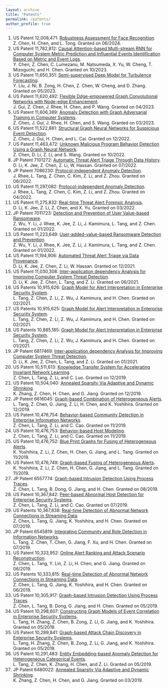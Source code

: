 ```yaml
---
layout: archive
title: "Patents"
permalink: /patents/
author_profile: true
---
```


1. US Patent 12,008,471: [Robustness Assessment for Face Recognition](https://patents.google.com/patent/US12008471B2/en?oq=12%2c008%2c471). <br> Z. Chen, H. Chen, and L. Tong. Granted on 06/2024.
2. US Patent 11,782,812: [Causal Attention-based Multi-stream RNN for Computer System Metric Prediction and Influential Events Identification Based on Metric and Event Logs](https://patents.google.com/patent/US11782812B2/en?oq=11%2c782%2c812). <br> Y. Chen, Z. Chen, C. Lumezanu, M. Natsumeda, X. Yu, W. Cheng, T. Mizoguchi, and H. Chen. Granted on 10/2023.
3. US Patent 11,650,351: [Semi-supervised Deep Model for Turbulence Forecasting](https://patents.google.com/patent/US11650351B2/en?oq=11%2c650%2c351). <br> Y. Liu, J. Ni, B. Zong, H. Chen, Z. Chen, W. Cheng, and D. Zhang. Granted on 05/2023.
4. US Patent 11,620,492: [Flexible Ddge-empowered Graph Convolutional Networks with Node-edge Enhancement](https://patents.google.com/patent/US11620492B2/en?oq=11%2c620%2c492). <br> J. Gui, Z. Chen, J. Rhee, H. Chen, and P. Wang. Granted on 04/2023.
5. US Patent 11,606,389: [Anomaly Detection with Graph Adversarial Training in Computer Systems](https://patents.google.com/patent/US11606389B2/en?oq=11%2c606%2c389). <br> Z. Chen, J. Gui, J. Rhee, H. Chen, and S. Wang. Granted on 03/2023.
6. US Patent 11,522,881: [Structural Graph Neural Networks for Suspicious Event Detection](https://patents.google.com/patent/US11522881B2/en?oq=11%2c522%2c881). <br> Z. Chen, J. Gui, H. Chen, and L. Cai. Granted on 12/2022.
7. US Patent 11,463,472: [Unknown Malicious Program Behavior Detection Using a Graph Neural Network](https://patents.google.com/patent/US11463472B2/en?oq=11%2c463%2c472). <br> Z. Chen, D. Li, Z. Li, and S. Wang. Granted on 10/2022.
8. JP Patent 7101272: [Automatic Threat Alert Triage Through Data History](https://patents.google.com/patent/JP7101272B2/en?oq=7101272). <br> D. Li, K. Jee, Z. Chen, Z. Li, W. Hassan. Granted on 07/2022.
9. JP Patent 7086230: [Protocol-independent Anomaly Detection](https://patents.google.com/patent/JP7086230B2/en?oq=7086230). <br> J. Rhee, L. Tang, Z. Chen, C. Kim, Z. Li, and Z. Zhou. Granted on 06/2022.
10. US Patent 11,297,082: [Protocol-independent Anomaly Detection](https://patents.google.com/patent/US11297082B2/en?oq=11%2c297%2c082). <br> J. Rhee, L. Tang, Z. Chen, C. Kim, Z. Li, and Z. Zhou. Granted on 04/2022.
11. US Patent 11,275,832: [Real-time Threat Alert Forensic Analysis](https://patents.google.com/patent/US11275832B2/en?oq=11%2c275%2c832). <br> D. Li, K. Jee, Z. Li, Z. Chen, and X. Yu. Granted on 03/2022.
12. JP Patent 7011723: [Detection and Prevention of User Value-based Ransomware](https://patents.google.com/patent/JP7011723B2/en?oq=7011723). <br> Z. Wu, Y. Li, J. Rhee, K. Jee, Z. Li, J. Kamimura, L. Tang, and Z. Chen. Granted on 01/2022.
13. US Patent 11,223,649: [User-added-value-based Ransomware Detection and Prevention](https://patents.google.com/patent/US11223649B2/en?oq=11%2c223%2c649). <br> Z. Wu, Y. Li, J. Rhee, K. Jee, Z. Li, J. Kamimura, L. Tang, and Z. Chen. Granted on 01/2022.
14. US Patent 11,194,906: [Automated Threat Alert Triage via Data Provenance](https://patents.google.com/patent/US11194906B2/en?oq=11%2c194%2c906). <br> D. Li, K. Jee, Z. Chen, Z. Li, W. Hassan. Granted on 12/2021.
15. US Patent 11,030,308: [Inter-application dependency Analysis for Improving Computer System Threat Detection](https://patents.google.com/patent/US11030308B2/en?oq=11%2c030%2c308). <br> D. Li, K. Jee, Z. Chen, L. Tang, and Z. Li. Granted on 06/2021.
16. US Patents 10,915,626: [Graph Model for Alert Interpretation in Enterprise Security System](https://patents.google.com/patent/US10915626B2/en?oq=10%2c915%2c626). <br> L. Tang, Z. Chen, Z. Li, Z. Wu, J. Kamimura, and H. Chen. Granted on 02/2021.
17. US Patents 10,915,625: [Graph Model for Alert Interpretation in Enterprise Security System](https://patents.google.com/patent/US10915625B2/en?oq=10%2c915%2c625). <br> L. Tang, Z. Chen, Z. Li, Z. Wu, J. Kamimura, and H. Chen. Granted on 02/2021.
18. US Patents 10,885,185: [Graph Model for Alert Interpretation in Enterprise Security System](https://patents.google.com/patent/US10885185B2/en?oq=10%2c885%2c185). <br> L. Tang, Z. Chen, Z. Li, Z. Wu, J. Kamimura, and H. Chen. Granted on 01/2021.
19. JP Patent 6817469: [Inter-application dependency Analysis for Improving Computer System Threat Detection](https://patents.google.com/patent/JP6817469B2/en?oq=6817469). <br> D. Li, K. Jee, Z. Chen, L. Tang, and Z. Li. Granted on 01/2021.
20. US Patent 10,511,613: [Knowledge Transfer System for Accelerating Invariant Network Learning](https://patents.google.com/patent/US10511613B2/en?oq=10%2c511%2c613). <br> Z. Chen, L. Tang, Z. Li, and C. Luo. Granted on 12/2019.
21. US Patent 10,504,040: [Annealed Sparsity Via Adaptive and Dynamic Shrinking](https://patents.google.com/patent/US10504040B2/en?oq=10%2c504%2c040). <br> K. Zhang, Z. Chen, H. Chen, and G. Jiang. Granted on 12/2019.
22. JP Patent 6616045: [Graph-based Combination of Heterogeneous Alerts](https://patents.google.com/patent/JP6616045B2/en?oq=6616045). L. Tang, Z. Chen, G. Jiang, Z. Li, H. Chen, and K. Yoshihira. Granted on 12/2019.
23. US Patent 10,476,754: [Behavior-based Community Detection in Enterprise Information Networks](https://patents.google.com/patent/US10476754B2/en?oq=10%2c476%2c754). <br> Z. Chen, L. Tang, Z. Li, and C. Cao. Granted on 11/2019.
24. US Patent 10,476,753: [Behavior-based Host Modeling](https://patents.google.com/patent/US10476753B2/en?oq=10%2c476%2c753). <br> Z. Chen, L. Tang, Z. Li, and C. Cao. Granted on 11/2019.
25. US Patent 10,476,752: [Blue Print Graphs for Fusing of Heterogeneous Alerts](https://patents.google.com/patent/US10476752B2/en?oq=10%2c476%2c752). <br> K. Yoshihira, Z. Li, Z. Chen, H. Chen, G. Jiang, and L. Tang. Granted on 11/2019.
26. US Patent 10,476,749: [Graph-based Fusing of Heterogeneous Alerts](https://patents.google.com/patent/US10476749B2/en?oq=10%2c476%2c749). <br> K. Yoshihira, Z. Li, Z. Chen, H. Chen, G. Jiang, and L. Tang. Granted on 11/2019.
27. JP Patent 6557774: [Graph-based Intrusion Detection Using Process Traces](https://patents.google.com/patent/JP6557774B2/en?oq=6557774). <br> Z. Chen, L. Tang, B. Dong, G. Jiang, and H. Chen. Granted on 08/2019.
28. US Patent 10,367,842: [Peer-based Abnormal Host Detection for Enterprise Security Systems](https://patents.google.com/patent/US10367842B2/en?oq=10%2c367%2c842). <br> Z. Chen, L. Tang, Z. Li, and C. Cao. Granted on 07/2019.
29. US Patents 10,367,838: [Real-time Detection of Abnormal Network Connections in Streaming Data](https://patents.google.com/patent/US10367838B2/en?oq=10%2c367%2c838). <br> Z. Chen, L. Tang, G. Jiang, K. Yoshihira, and H. Chen. Granted on 07/2019.
31. JP Patent 6545819: [Integrating Community and Role Detection in Information Networks](https://patents.google.com/patent/JP6545819B2/en?oq=6545819). <br> L. Tang, Z. Chen, T. Chen, G. Jiang, F. Xu, and H. Chen. Granted on 07/2019.
32. US Patent 10,333,952: [Online Alert Ranking and Attack Scenario Reconstruction](https://patents.google.com/patent/US10333952B2/en?oq=10%2c333%2c952). <br> Z. Chen, L. Tang, Y. Lin, Z. Li, H. Chen, and G. Jiang. Granted on 06/2019.
33. US Patents 10,333,815: [Real-time Detection of Abnormal Network Connections in Streaming Data](https://patents.google.com/patent/US10333815B2/en?oq=10%2c333%2c815). <br> Z. Chen, L. Tang, G. Jiang, K. Yoshihira, and H. Chen. Granted on 06/2019.
34. US Patent 10,305,917: [Graph-based Intrusion Detection Using Process Traces](https://patents.google.com/patent/US10305917B2/en?oq=10%2c305%2c917). <br> Z. Chen, L. Tang, B. Dong, G. Jiang, and H. Chen. Granted on 05/2019.
35. US Patent 10,298,607: [Constructing Graph Models of Event Correlation in Enterprise Security Systems](https://patents.google.com/patent/US10298607B2/en?oq=10%2c298%2c607). <br> L. Tang, H. Zhang, Z. Chen, B. Zong, Z. Li, G. Jiang, and K. Yoshihira. Granted on 05/2019.
36. US Patent 10,289,841: [Graph-based Attack Chain Discovery in Enterprise Security Systems](https://patents.google.com/patent/US10289841B2/en?oq=10%2c289%2c841). <br> L. Tang, H. Zhang, Z. Chen, B. Zong, Z. Li, G. Jiang, and K. Yoshihira. Granted on 05/2019.
37. US Patent 10,291,483: [Entity Embedding-based Anomaly Detection for Heterogeneous Categorical Events](https://patents.google.com/patent/US10291483B2/en?oq=10%2c291%2c483). <br> L. Tang, Z. Chen, K. Zhang, H. Chen, and Z. Li. Granted on 05/2019.
38. JP Patent 6480022: [Annealed Sparsity Via Adaptive and Dynamic Shrinking](https://patents.google.com/patent/JP6480022B2/en?oq=6480022). <br> K. Zhang, Z. Chen, H. Chen, and G. Jiang. Granted on 03/2019.





